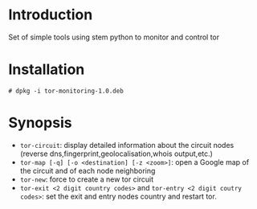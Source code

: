 # Introduction

Set of simple tools using stem python to monitor and control tor

# Installation

    # dpkg -i tor-monitoring-1.0.deb

# Synopsis

* `tor-circuit`: display detailed information about the circuit nodes (reverse dns,fingerprint,geolocalisation,whois output,etc.)  
* `tor-map [-q] [-o <destination] [-z <zoom>]`: open a Google map of the circuit and of each node neighboring
* `tor-new`: force to create a new tor circuit
* `tor-exit <2 digit country codes>` and `tor-entry <2 digit coutry codes>`: set the exit and entry nodes country and restart tor.

